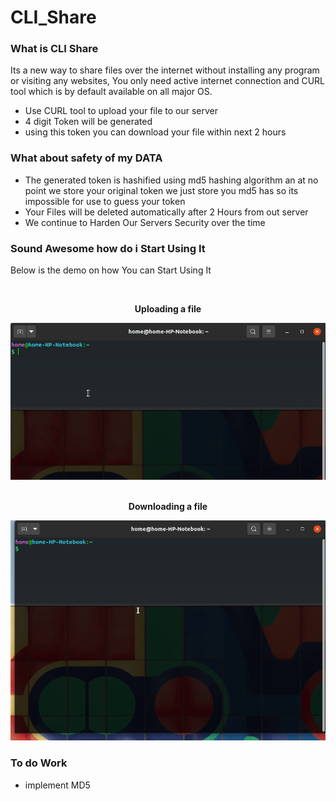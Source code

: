 # CLI_Share

### What is CLI Share

Its a new way to share files over the internet without installing any program or visiting any websites, You only need active internet connection and CURL tool which is by default
available on all major OS.

 * Use CURL tool to upload your file to our server
 * 4 digit Token will be generated 
 * using this token you can download your file within next 2 hours 

### What about safety of my DATA 

 * The generated token is hashified using md5 hashing algorithm an at no point we store your original token we just store you md5 has so its impossible for use to guess your token
 * Your Files will be deleted automatically after 2 Hours from out server
 * We continue to Harden Our Servers Security over the time

### Sound Awesome how do i Start Using It 

Below is the demo on how You can Start Using It

<div align="center">
<br>
  <p><b> Uploading a file </b></p>
    <img src="./assets/upload.gif" width="600">  
<br>
</div>



<div align="center">
<br>
  <p><b> Downloading a file </b></p>
   <img src="./assets/download.gif" width="600">  
<br>
</div>

### To do Work

 * implement MD5 